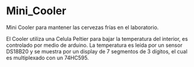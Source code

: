 # Mini_Cooler
Mini Cooler para mantener las cervezas frías en el laboratorio.

El Cooler utiliza una Celula Peltier para bajar la temperatura del interior, es controlado por medio de arduino. La temperatura es leída por un sensor DS18B20 y se muestra por un display de 7 segmentos de 3 dígitos, el cual es multiplexado con un 74HC595.

